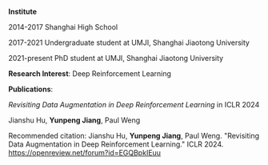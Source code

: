 **Institute**

2014-2017 Shanghai High School

2017-2021 Undergraduate student at UMJI, Shanghai Jiaotong University

2021-present PhD student at UMJI, Shanghai Jiaotong University

**Research Interest**: Deep Reinforcement Learning

**Publications**:

_Revisiting Data Augmentation in Deep Reinforcement Learning_ in ICLR 2024

Jianshu Hu, **Yunpeng Jiang**, Paul Weng

Recommended citation: Jianshu Hu, **Yunpeng Jiang**, Paul Weng. "Revisiting Data Augmentation in Deep Reinforcement Learning." ICLR 2024. https://openreview.net/forum?id=EGQBpkIEuu

